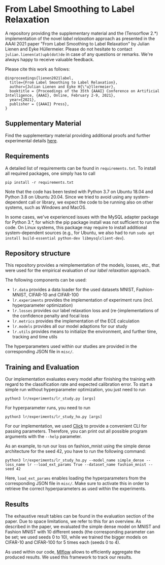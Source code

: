 # From Label Smoothing to Label Relaxation

A repository providing the supplementary material and the (Tensorflow 2.*) implementation of the novel *label relaxation* approach as presented in the AAAI 2021 paper "From Label Smoothing to Label Relaxation" by Julian Lienen and Eyke Hüllermeier. Please do not hesitate to contact `julian.lienen(at)upb(dot)de` in case of any questions or remarks. We're always happy to receive valuable feedback.

Please cite this work as follows:

```
@inproceedings{lienen2021label,
  title={From Label Smoothing to Label Relaxation},
  author={Julian Lienen and Eyke H{\"u}llermeier},
  booktitle = {Proceedings of the 35th {AAAI} Conference on Artificial Intelligence, {AAAI}, Online, February 2-9, 2021},
  year={2021},
  publisher = {{AAAI} Press},
}
```

## Supplementary Material

Find the supplementary material providing additional proofs and further experimental details [here](Lienen_AAAI21_LabelRelaxation_Supplement.pdf).

## Requirements

A detailed list of requirements can be found in `requirements.txt`. To install all required packages, one simply has to call
```
pip install -r requirements.txt
```

Note that the code has been tested with Python 3.7 on Ubuntu 18.04 and Python 3.8 on Ubuntu 20.04. Since we tried to avoid using any system-dependent call or library, we expect the code to be running also on other systems, such as Windows and MacOS.

In some cases, we've experienced issues with the MySQL adapter package for Python 3.*, for which the pip package install was not sufficient to run the code. On Linux systems, this package may require to install additional system-dependent sources (e.g., for Ubuntu, we also had to run `sudo apt install build-essential python-dev libmysqlclient-dev`).

## Repository structure

This repository provides a reimplementation of the models, losses, etc., that were used for the empirical evaluation of our _label relaxation_ approach.

The following components can be used:

- `lr.data` provides a data loader for the used datasets MNIST, Fashion-MNIST, CIFAR-10 and CIFAR-100
- `lr.experiments` provides the implementation of experiment runs (incl. hyperparameter optimization)
- `lr.losses` provides our label relaxation loss and (re-)implementations of the confidence penalty and focal loss
- `lr.metrics` provides the implementation of the ECE calculation
- `lr.models` provides all our model adaptions for our study
- `lr.utils` provides means to initialize the environment, and further time, tracking and time utils

The hyperparameters used within our studies are provided in the corresponding JSON file in `misc/`.

## Training and Evaluation

Our implementation evaluates every model after finishing the training with regard to the classification rate and expected calibration error. To start a simple run without hyperparameter optimization, you just need to run 

```python3 lr/experiments/lr_study.py [args]```

For hyperparameter runs, you need to run

```python3 lr/experiments/lr_study_ho.py [args]```

For our implementation, we used [Click](https://click.palletsprojects.com/en/7.x/) to provide a convenient CLI for passing parameters. Therefore, you can print out all possible program arguments with the `--help` parameter.

As an example, to run our loss on fashion_mnist using the simple dense architecture for the seed 42, you have to run the following command:

```python3 lr/experiments/lr_study_ho.py --model_name simple_dense --loss_name lr --load_ext_params True --dataset_name fashion_mnist --seed 42```

Here, `load_ext_params` enables loading the hyperparameters from the corresponding JSON file in `misc/`. Make sure to activate this in order to retrieve the correct hyperparameters as used within the experiments.

## Results

The exhaustive result tables can be found in the evaluation section of the paper. Due to space limitations, we refer to this for an overview. As described in the paper, we evaluated the simple dense model on MNIST and Fashion MNIST with 10 different seeds (the corresponding parameter can be set; we used seeds 0 to 10), while we trained the bigger models on CIFAR-10 and CIFAR-100 for 5 times each (seeds 0 to 4). 

As used within our code, [Mlflow](https://mlflow.org/) allows to efficiently aggregate the produced results. We used this framework to track our results.
